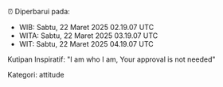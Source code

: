 ⏰ Diperbarui pada:
- WIB: Sabtu, 22 Maret 2025 02.19.07 UTC
- WITA: Sabtu, 22 Maret 2025 03.19.07 UTC
- WIT: Sabtu, 22 Maret 2025 04.19.07 UTC

Kutipan Inspiratif:
"I am who I am, Your approval is not needed"


Kategori: attitude

